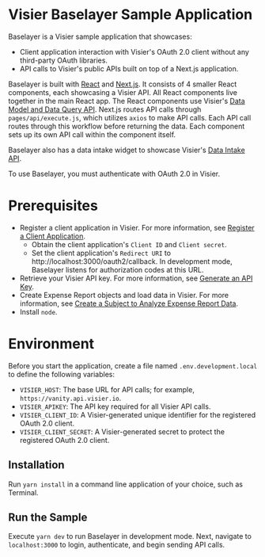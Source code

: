 # Visier Baselayer Sample Application
Baselayer is a Visier sample application that showcases:
* Client application interaction with Visier's OAuth 2.0 client without any third-party OAuth libraries.
* API calls to Visier's public APIs built on top of a Next.js application.

Baselayer is built with [React](https://react.dev/) and [Next.js](https://nextjs.org/). It consists of 4 smaller React components, each showcasing a Visier API. All React components live together in the main React app. The React components use Visier's [Data Model and Data Query API](https://docs.visier.com/developer/apis/data-model-query/data-model-query-api.htm). Next.js routes API calls through `pages/api/execute.js`, which utilizes `axios` to make API calls. Each API call routes through this workflow before returning the data. Each component sets up its own API call within the component itself.

Baselayer also has a data intake widget to showcase Visier's [Data Intake API](https://docs.visier.com/developer/Tutorials/data-file-upload/upload-data-files-solution.htm). 

To use Baselayer, you must authenticate with OAuth 2.0 in Visier.

# Prerequisites
* Register a client application in Visier. For more information, see [Register a Client Application](https://docs.visier.com/developer/Studio/sign-in%20settings/oauth2-setup.htm).
  * Obtain the client application's `Client ID` and `Client secret`.
  * Set the client application's `Redirect URI` to http://localhost:3000/oauth2/callback. In development mode, Baselayer listens for authorization codes at this URL.
* Retrieve your Visier API key. For more information, see [Generate an API Key](https://docs.visier.com/developer/Studio/solution%20settings/api-key-generate.htm).
* Create Expense Report objects and load data in Visier. For more information, see [Create a Subject to Analyze Expense Report Data](https://docs.visier.com/developer/Tutorials/analytic-model/extend-analytic-model-subject.htm).
* Install `node`.

# Environment
Before you start the application, create a file named `.env.development.local` to define the following variables:
* `VISIER_HOST`: The base URL for API calls; for example, `https://vanity.api.visier.io`.
* `VISIER_APIKEY`: The API key required for all Visier API calls.
* `VISIER_CLIENT_ID`: A Visier-generated unique identifier for the registered OAuth 2.0 client.
* `VISIER_CLIENT_SECRET`: A Visier-generated secret to protect the registered OAuth 2.0 client.

## Installation
Run `yarn install` in a command line application of your choice, such as Terminal.

## Run the Sample
Execute `yarn dev` to run Baselayer in development mode. Next, navigate to `localhost:3000` to login, authenticate, and begin sending API calls. 


